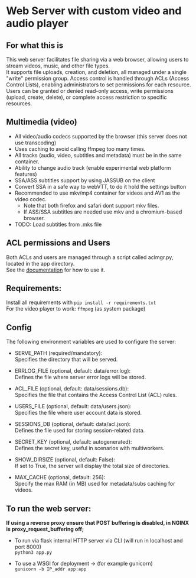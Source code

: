 # Web Server with custom video and audio player #

## For what this is ##
This web server facilitates file sharing via a web browser, allowing users to stream videos, music, and other file types.    
It supports file uploads, creation, and deletion, all managed under a single "write" permission group. Access control is
handled through ACLs (Access Control Lists), enabling administrators to set permissions for each resource.
Users can be granted or denied read-only access, write permissions (upload, create, delete), or complete access restriction to specific resources.    

## Multimedia (video) ##
 - All video/audio codecs supported by the browser (this server does not use transcoding)
 - Uses caching to avoid calling ffmpeg too many times.
 - All tracks (audio, video, subtitles and metadata) must be in the same container.
 - Ability to change audio track (enable experimental web platform features)
 - SSA/ASS subtitles support by using JASSUB on the client    
 - Convert SSA in a safe way to webVTT, to do it hold the settings button
 - Recommended to use mkv/mp4 container for videos and AV1 as the video codec.
    - Note that both firefox and safari dont support mkv files.
    - If ASS/SSA subtitles are needed use mkv and a chromium-based browser.
 - TODO: Load subtitles from .mks file

## ACL permissions and Users ##
  Both ACLs and users are managed through a script called aclmgr.py, located in the app directory.    
  See the [documentation](aclmgr.md) for how to use it.

## Requirements: ##
 Install all requirements with
 ```pip install -r requirements.txt```    
 For the video player to work: ```ffmpeg``` (as system package)

## Config ##
The following environment variables are used to configure the server:

  - SERVE_PATH   (required/mandatory):    
      Specifies the directory that will be served.

  - ERRLOG_FILE  (optional, default: data/error.log):     
      Defines the file where server error logs will be stored.

  - ACL_FILE     (optional, default: data/sessions.db):    
      Specifies the file that contains the Access Control List (ACL) rules.

  - USERS_FILE   (optional, default: data/users.json):    
      Specifies the file where user account data is stored.

  - SESSIONS_DB  (optional, default: data/acl.json):    
      Defines the file used for storing session-related data.

  - SECRET_KEY   (optional, default: autogenerated):    
      Defines the secret key, useful in scenarios with multiworkers.

  - SHOW_DIRSIZE (optional, default: False):    
      If set to True, the server will display the total size of directories.

  - MAX_CACHE    (optional, default: 256):   
      Specify the max RAM (in MB) used for metadata/subs caching for videos.


## To run the web server: ##  
   **If using a reverse proxy ensure that POST buffering is disabled, in NGINX is proxy_request_buffering off;**     
   
  - To run via flask internal HTTP server via CLI (will run in localhost and port 8000)    
    ```python3 app.py```

  - To use a WSGI for deployment -> (for example gunicorn)    
    ```gunicorn -b IP_addr app:app```
